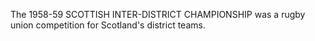 The 1958-59 SCOTTISH INTER-DISTRICT CHAMPIONSHIP was a rugby union competition for Scotland's district teams.
